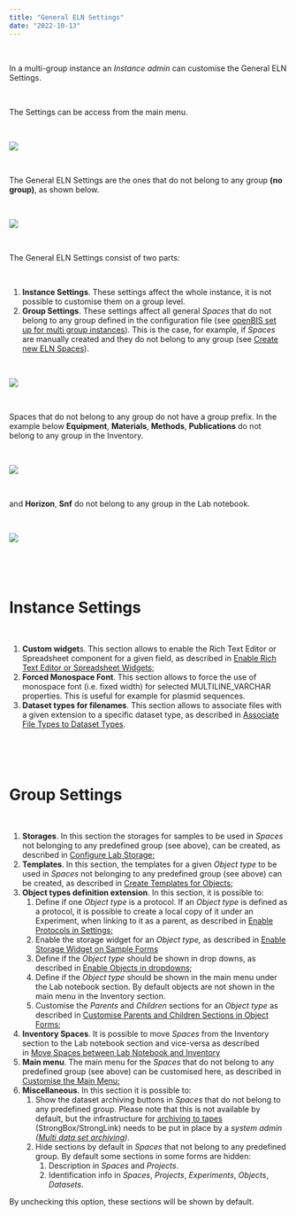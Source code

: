 ```yaml
---
title: "General ELN Settings"
date: "2022-10-13"
---
```


 

In a multi-group instance an _Instance admin_ can customise the General ELN Settings.

 

The Settings can be access from the main menu.

 

![](https://openbis.ch/wp-content/uploads/2022/09/settings-main-menu.png)

 

The General ELN Settings are the ones that do not belong to any group **(no group)**, as shown below.

 

![](https://openbis.ch/wp-content/uploads/2022/10/multi-group-settings-no-group.png)

 

The General ELN Settings consist of two parts:

 

1. **Instance Settings**. These settings affect the whole instance, it is not possible to customise them on a group level.
2. **Group Settings**. These settings affect all general _Spaces_ that do not belong to any group defined in the configuration file (see [openBIS set up for multi group instances](https://unlimited.ethz.ch/display/openBISDoc2010/User+Group+Management+for+Multi-groups+openBIS+Instances)). This is the case, for example, if _Spaces_ are manually created and they do not belong to any group (see [Create new ELN Spaces](https://openbis.ch/index.php/docs/admin-documentation/space-management/create-new-eln-spaces/)).

 

![](https://openbis.ch/wp-content/uploads/2022/10/general-settings-1024x545.png)

 

Spaces that do not belong to any group do not have a group prefix. In the example below **Equipment**, **Materials**, **Methods**, **Publications** do not belong to any group in the Inventory.

 

![](https://openbis.ch/wp-content/uploads/2022/10/no-group-spaces-multigroup-instance.png)

 

and **Horizon**, **Snf** do not belong to any group in the Lab notebook.

 

![](https://openbis.ch/wp-content/uploads/2022/10/no-group-lab-notebook-spaces-multi-group.png)

 

 

# Instance Settings

 

1. **Custom widget**s. This section allows to enable the Rich Text Editor or Spreadsheet component for a given field, as described in [Enable Rich Text Editor or Spreadsheet Widgets;](https://openbis.ch/index.php/docs/admin-documentation/new-entity-type-registration/enable-rich-text-editor-or-spreadsheet-widgets/)
2. **Forced Monospace Font**. This section allows to force the use of monospace font (i.e. fixed width) for selected MULTILINE\_VARCHAR properties. This is useful for example for plasmid sequences.
3. **Dataset types for filenames**. This section allows to associate files with a given extension to a specific dataset type, as described in [Associate File Types to Dataset Types](https://openbis.ch/index.php/docs/admin-documentation/associate-file-types-to-dataset-types/).

 

 

# Group Settings

 

1. **Storages**. In this section the storages for samples to be used in _Spaces_ not belonging to any predefined group (see above), can be created, as described in [Configure Lab Storage;](https://openbis.ch/index.php/docs/admin-documentation/customise-inventory-of-materials-and-samples/configure-lab-storage/)
2. **Templates**. In this section, the templates for a given _Object type_ to be used in _Spaces_ not belonging to any predefined group (see above) can be created, as described in [Create Templates for Objects](https://openbis.ch/index.php/docs/admin-documentation/create-templates-for-objects/);
3. **Object types definition extension**. In this section, it is possible to:
    1. Define if one _Object type_ is a protocol. If an _Object type_ is defined as a protocol, it is possible to create a local copy of it under an Experiment, when linking to it as a parent, as described in [Enable Protocols in Settings;](https://openbis.ch/index.php/docs/admin-documentation/customise-inventory-of-protocols/enable-protocols-in-settings/)
    2. Enable the storage widget for an _Object type,_ as described in [Enable Storage Widget on Sample Forms](https://openbis.ch/index.php/docs/admin-documentation/customise-inventory-of-materials-and-samples/enable-storage-widget-on-sample-forms/)
    3. Define if the _Object type_ should be shown in drop downs, as described in [Enable Objects in dropdowns](https://openbis.ch/index.php/docs/admin-documentation/new-entity-type-registration/enable-objects-in-dropdowns/);
    4. Define if the _Object type_ should be shown in the main menu under the Lab notebook section. By default objects are not shown in the main menu in the Inventory section.
    5. Customise the _Parents_ and _Children_ sections for an _Object type_ as described in [Customise Parents and Children Sections in Object Forms](https://openbis.ch/index.php/docs/admin-documentation/customise-parents-and-children-sections-in-object-forms/);
4. **Inventory Spaces**. It is possible to move _Spaces_ from the Inventory section to the Lab notebook section and vice-versa as described in [Move Spaces between Lab Notebook and Inventory](https://openbis.ch/index.php/docs/admin-documentation/space-management/move-space-between-lab-notebook-and-inventory/)
5. **Main menu**. The main menu for the _Spaces_ that do not belong to any predefined group (see above) can be customised here, as described in [Customise the Main Menu;](https://openbis.ch/index.php/docs/admin-documentation/customise-the-main-menu/)
6. **Miscellaneous**. In this section it is possible to:
    1. Show the dataset archiving buttons in _Spaces_ that do not belong to any predefined group. Please note that this is not available by default, but the infrastructure for [archiving to tapes](https://openbis.ch/index.php/docs/user-documentation/data-archiving/) (StrongBox/StrongLink) needs to be put in place by a _system admin ([Multi data set archiving](https://unlimited.ethz.ch/display/openBISDoc2010/Multi+data+set+archiving))_.
    2. Hide sections by default in _Spaces_ that not belong to any predefined group. By default some sections in some forms are hidden:
        1. Description in _Spaces_ and _Projects_.
        2. Identification info in _Spaces_, _Projects_, _Experiments_, _Objects_, _Datasets_.

By unchecking this option, these sections will be shown by default.
